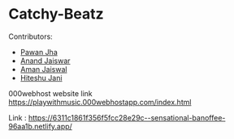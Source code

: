 # Catchy-Beatz

Contributors:

* [Pawan Jha](https://github.com/pjha2002)
* [Anand Jaiswar](https://github.com/anand-3399)
* [Aman Jaiswal](https://github.com/Amanj-18)
* [Hiteshu Jani](https://github.com/hiteshujani2002)

000webhost website link 
https://playwithmusic.000webhostapp.com/index.html

Link : https://6311c1861f356f5fcc28e29c--sensational-banoffee-96aa1b.netlify.app/
